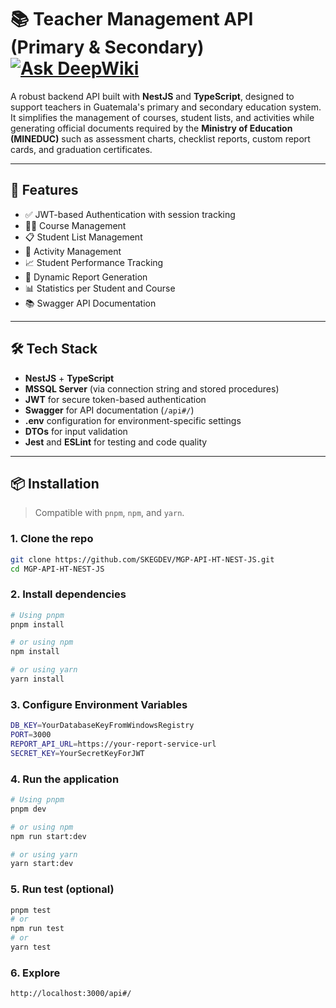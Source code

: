 
# 📚 Teacher Management API (Primary & Secondary) [![Ask DeepWiki](https://deepwiki.com/badge.svg)](https://deepwiki.com/SKEGDEV/MGP-API-HT-NEST-JS)

A robust backend API built with **NestJS** and **TypeScript**, designed to support teachers in Guatemala's primary and secondary education system. It simplifies the management of courses, student lists, and activities while generating official documents required by the **Ministry of Education (MINEDUC)** such as assessment charts, checklist reports, custom report cards, and graduation certificates.

---

## 🚀 Features

- ✅ JWT-based Authentication with session tracking
- 🧑‍🏫 Course Management
- 📋 Student List Management
- 📌 Activity Management
- 📈 Student Performance Tracking
- 🧾 Dynamic Report Generation
- 📊 Statistics per Student and Course
- 📚 Swagger API Documentation

---

## 🛠️ Tech Stack

- **NestJS** + **TypeScript**
- **MSSQL Server** (via connection string and stored procedures)
- **JWT** for secure token-based authentication
- **Swagger** for API documentation (`/api#/`)
- **.env** configuration for environment-specific settings
- **DTOs** for input validation
- **Jest** and **ESLint** for testing and code quality

---

## 📦 Installation

> Compatible with `pnpm`, `npm`, and `yarn`.

### 1. Clone the repo
```bash
git clone https://github.com/SKEGDEV/MGP-API-HT-NEST-JS.git
cd MGP-API-HT-NEST-JS
```
### 2. Install dependencies
```bash
# Using pnpm
pnpm install

# or using npm
npm install

# or using yarn
yarn install
```
### 3. Configure Environment Variables 
```bash
DB_KEY=YourDatabaseKeyFromWindowsRegistry
PORT=3000
REPORT_API_URL=https://your-report-service-url
SECRET_KEY=YourSecretKeyForJWT
```
### 4. Run the application 
```bash
# Using pnpm
pnpm dev

# or using npm
npm run start:dev

# or using yarn
yarn start:dev
```

### 5. Run test (optional)
```bash
pnpm test
# or
npm run test
# or
yarn test
```

### 6. Explore 
```bash
http://localhost:3000/api#/
```
